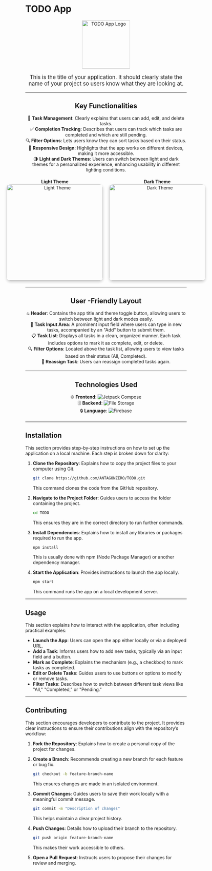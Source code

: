 # TODO App

<div style="text-align: center;">
    <img src="https://www.flaticon.com/free-icon/task-list_9990407?term=todo&page=1&position=44&origin=search&related_id=9990407" alt="TODO App Logo" style="width: 150px; height: auto;"/>
</div>

<p style="text-align: center; font-size: 1.2em;">This is the title of your application. It should clearly state the name of your project so users know what they are looking at.</p>

---

<div style="margin: 20px 0;">
    <h2 style="text-align: center;">Key Functionalities</h2>
    <ul style="list-style-type: none; padding: 0; text-align: center;">
        <li>📝 <strong>Task Management</strong>: Clearly explains that users can add, edit, and delete tasks.</li>
        <li>✅ <strong>Completion Tracking</strong>: Describes that users can track which tasks are completed and which are still pending.</li>
        <li>🔍 <strong>Filter Options</strong>: Lets users know they can sort tasks based on their status.</li>
        <li>📱 <strong>Responsive Design</strong>: Highlights that the app works on different devices, making it more accessible.</li>
        <li>🌗 <strong>Light and Dark Themes</strong>: Users can switch between light and dark themes for a personalized experience, enhancing usability in different lighting conditions.</li>
    </ul>
</div>

<div style="display: flex; justify-content: center; align-items: center; gap: 20px; margin: 20px 0;">
    <div style="text-align: center;">
        <strong>Light Theme</strong><br>
        <img src="https://github.com/user-attachments/assets/54b5647e-e3c0-4fc2-9b50-321a335602d7" alt="Light Theme" style="width: 300px; height: auto; border-radius: 10px; box-shadow: 0 4px 8px rgba(0, 0, 0, 0.2);"/>
    </div>
    <div style="text-align: center;">
        <strong>Dark Theme</strong><br>
        <img src="https://github.com/user-attachments/assets/7fa0fa4d-6627-4c48-9185-5cd50594d30e" alt="Dark Theme" style="width: 300px; height: auto; border-radius: 10px; box-shadow: 0 4px 8px rgba(0, 0, 0, 0.2);"/>
    </div>
</div>

---

<div style="margin: 20px 0;">
    <h2 style="text-align: center;">User -Friendly Layout</h2>
    <ul style="list-style-type: none; padding: 0; text-align: center;">
        <li>🔝 <strong>Header</strong>: Contains the app title and theme toggle button, allowing users to switch between light and dark modes easily.</li>
        <li>📝 <strong>Task Input Area</strong>: A prominent input field where users can type in new tasks, accompanied by an "Add" button to submit them.</li>
        <li>📋 <strong>Task List</strong>: Displays all tasks in a clean, organized manner. Each task includes options to mark it as complete, edit, or delete.</li>
        <li>🔍 <strong>Filter Options</strong>: Located above the task list, allowing users to view tasks based on their status (All, Completed).</li>
        <li>🔄 <strong>Reassign Task</strong>: Users can reassign completed tasks again.</li>
    </ul>
</div>

---
<div style="margin: 20px 0;">
    <h2 style="text-align: center;">Technologies Used</h2>
    <ul style="list-style-type: none; padding: 0; text-align: center;">
        <li>🌐 <strong>Frontend</strong>: <img src="https://img.shields.io/badge/Jetpack%20Compose-3DDC84?style=flat&logo=jetpack&logoColor=white" alt="Jetpack Compose"/></li>
        <li>🗄️ <strong>Backend</strong>: <img src="https://img.shields.io/badge/File%20Based-404D59?style=flat&logo=files&logoColor=white" alt="File Storage"/></li>
        <li>🔒 <strong>Language</strong>: <img src="https://img.shields.io/badge/Kotlin-7F52B2?style=flat&logo=kotlin&logoColor=white" alt="Firebase"/></li>
    </ul>
</div>

---

## Installation

This section provides step-by-step instructions on how to set up the application on a local machine. Each step is broken down for clarity:

1. **Clone the Repository**: Explains how to copy the project files to your computer using Git.

    ```bash
    git clone https://github.com/ANTAGONZERO/TODO.git
    ```

    This command clones the code from the GitHub repository.

2. **Navigate to the Project Folder**: Guides users to access the folder containing the project.

    ```bash
    cd TODO
    ```

    This ensures they are in the correct directory to run further commands.

3. **Install Dependencies**: Explains how to install any libraries or packages required to run the app.

    ```bash
    npm install
    ```

    This is usually done with npm (Node Package Manager) or another dependency manager.

4. **Start the Application**: Provides instructions to launch the app locally.

    ```bash
    npm start
    ```

    This command runs the app on a local development server.

---

## Usage

This section explains how to interact with the application, often including practical examples:

- **Launch the App**: Users can open the app either locally or via a deployed URL.
- **Add a Task**: Informs users how to add new tasks, typically via an input field and a button.
- **Mark as Complete**: Explains the mechanism (e.g., a checkbox) to mark tasks as completed.
- **Edit or Delete Tasks**: Guides users to use buttons or options to modify or remove tasks.
- **Filter Tasks**: Describes how to switch between different task views like "All," "Completed," or "Pending."

---

## Contributing

This section encourages developers to contribute to the project. It provides clear instructions to ensure their contributions align with the repository’s workflow:

1. **Fork the Repository**: Explains how to create a personal copy of the project for changes.
2. **Create a Branch**: Recommends creating a new branch for each feature or bug fix.

    ```bash
    git checkout -b feature-branch-name
    ```

    This ensures changes are made in an isolated environment.

3. **Commit Changes**: Guides users to save their work locally with a meaningful commit message.

    ```bash
    git commit -m "Description of changes"
    ```

    This helps maintain a clear project history.

4. **Push Changes**: Details how to upload their branch to the repository.

    ```bash
    git push origin feature-branch-name
    ```

    This makes their work accessible to others.

5. **Open a Pull Request**: Instructs users to propose their changes for review and merging.
